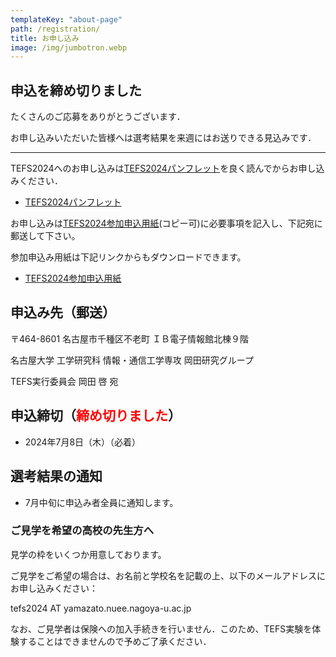 ```yaml
---
templateKey: "about-page"
path: /registration/
title: お申し込み
image: /img/jumbotron.webp
---
```


## 申込を締め切りました

たくさんのご応募をありがとうございます．

お申し込みいただいた皆様へは選考結果を来週にはお送りできる見込みです．

----

TEFS2024へのお申し込みは[TEFS2024パンフレット](./TEFS2024パンフレット（参加申込用紙は別ファイル）.pdf)を良く読んでからお申し込みください．

- [TEFS2024パンフレット](./TEFS2024パンフレット（参加申込用紙は別ファイル）.pdf)

お申し込みは[TEFS2024参加申込用紙](./TEFS2024参加申込み用紙.pdf)(コピー可)に必要事項を記入し、下記宛に郵送して下さい。

参加申込み用紙は下記リンクからもダウンロードできます。

- [TEFS2024参加申込用紙](./TEFS2024参加申込み用紙.pdf)

## 申込み先（郵送）
〒464-8601 名古屋市千種区不老町 ＩＢ電子情報館北棟９階

名古屋大学 工学研究科 情報・通信工学専攻 岡田研究グループ

TEFS実行委員会 岡田 啓 宛

## 申込締切（<span style="color: red; ">締め切りました</span>）
- 2024年7月8日（木）（必着）

## 選考結果の通知
- 7月中旬に申込み者全員に通知します。

### ご見学を希望の高校の先生方へ

見学の枠をいくつか用意しております。 

ご見学をご希望の場合は、お名前と学校名を記載の上、以下のメールアドレスにお申し込みください：

tefs2024 AT yamazato.nuee.nagoya-u.ac.jp

なお、ご見学者は保険への加入手続きを行いません．このため、TEFS実験を体験することはできませんので予めご了承ください．



